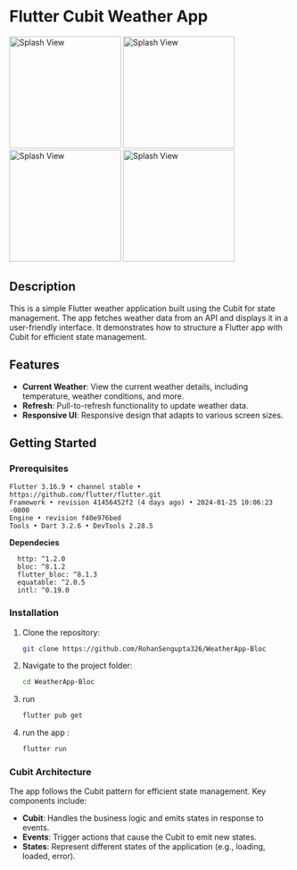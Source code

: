 # Flutter Cubit Weather App

<p>
<img src="https://github.com/RohanSengupta326/WeatherApp-Bloc/assets/64458868/d298de28-2d47-490f-8f7a-ed2fcdc6853f" alt="Splash View" width="200">
<img src="https://github.com/RohanSengupta326/WeatherApp-Bloc/assets/64458868/ccfe0b6a-2b61-4aa8-aeb0-5eb47e726f1a" alt="Splash View" width="200">
<img src="https://github.com/RohanSengupta326/WeatherApp-Bloc/assets/64458868/2b47d54c-522b-42b4-9f8d-622e7a57bef5" alt="Splash View" width="200">
<img src="https://github.com/RohanSengupta326/WeatherApp-Bloc/assets/64458868/4ca1f2ba-0ecc-493e-85b8-e915072c2869" alt="Splash View" width="200">
</p>

## Description

This is a simple Flutter weather application built using the Cubit for state management. The app fetches weather data from an API and displays it in a user-friendly interface. It demonstrates how to structure a Flutter app with Cubit for efficient state management.

## Features

- **Current Weather**: View the current weather details, including temperature, weather conditions, and more.
- **Refresh**: Pull-to-refresh functionality to update weather data.
- **Responsive UI**: Responsive design that adapts to various screen sizes.

## Getting Started

### Prerequisites

``` 
Flutter 3.16.9 • channel stable • https://github.com/flutter/flutter.git
Framework • revision 41456452f2 (4 days ago) • 2024-01-25 10:06:23 -0800
Engine • revision f40e976bed
Tools • Dart 3.2.6 • DevTools 2.28.5
```
**Dependecies**
```
  http: ^1.2.0
  bloc: ^8.1.2
  flutter_bloc: ^8.1.3
  equatable: ^2.0.5
  intl: ^0.19.0
```


### Installation

1. Clone the repository:

   ```bash
   git clone https://github.com/RohanSengupta326/WeatherApp-Bloc

2. Navigate to the project folder:
   ```bash
   cd WeatherApp-Bloc

3. run
   ```bash
   flutter pub get

4. run the app :
   ```bash
   flutter run


### Cubit Architecture

The app follows the Cubit pattern for efficient state management. Key components include:

- **Cubit**: Handles the business logic and emits states in response to events.
- **Events**: Trigger actions that cause the Cubit to emit new states.
- **States**: Represent different states of the application (e.g., loading, loaded, error).



